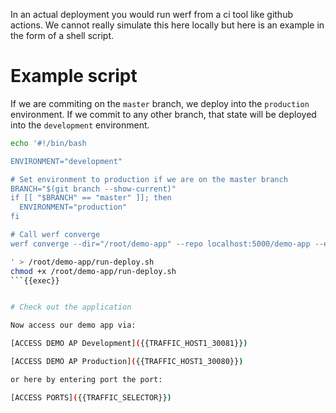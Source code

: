 In an actual deployment you would run werf from a ci tool like github actions.
We cannot really simulate this here locally but here is an example in the form of a shell script.

# Example script

If we are commiting on the `master` branch, we deploy into the `production` environment.
If we commit to any other branch, that state will be deployed into the `development` environment.

```bash
echo '#!/bin/bash

ENVIRONMENT="development"

# Set environment to production if we are on the master branch
BRANCH="$(git branch --show-current)"
if [[ "$BRANCH" == "master" ]]; then
  ENVIRONMENT="production"
fi

# Call werf converge 
werf converge --dir="/root/demo-app" --repo localhost:5000/demo-app --env "$ENVIRONMENT"

' > /root/demo-app/run-deploy.sh
chmod +x /root/demo-app/run-deploy.sh
```{{exec}}


# Check out the application

Now access our demo app via:

[ACCESS DEMO AP Development]({{TRAFFIC_HOST1_30081}})

[ACCESS DEMO AP Production]({{TRAFFIC_HOST1_30080}})

or here by entering port the port:

[ACCESS PORTS]({{TRAFFIC_SELECTOR}})